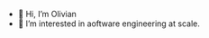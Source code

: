 - 👋 Hi, I’m Olivian
- 👀 I’m interested in aoftware engineering at scale.
<!-- - 🌱 I’m currently learning microservices architecture --->

<!---
- 💞️ I’m looking to collaborate on ...
- 📫 How to reach me ...
--->

<!---
OlivianStanciu/OlivianStanciu is a ✨ special ✨ repository because its `README.md` (this file) appears on your GitHub profile.
You can click the Preview link to take a look at your changes.
--->
